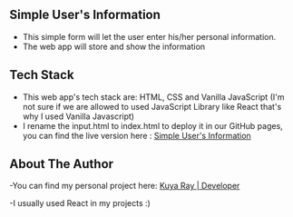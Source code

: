 ## Simple User's Information

- This simple form will let the user enter his/her personal information.
- The web app will store and show the information

## Tech Stack

- This web app's tech stack are: HTML, CSS and Vanilla JavaScript (I'm not sure if we are allowed to used JavaScript Library like React that's why I used Vanilla Javascript)
- I rename the input.html to index.html to deploy it in our GitHub pages, you can find the live version here : [Simple User's Information](https://cancinoray.github.io/the-task/)

## About The Author
-You can find my personal project here: [Kuya Ray | Developer](https://www.kuyaray.tech)

-I usually used React in my projects :)